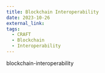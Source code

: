 ```yaml
---
title: Blockchain Interoperability
date: 2023-10-26
external_link: 
tags:
  - CRAFT
  - Blockchain
  - Interoperability
---
```


blockchain-interoperability

<!--more-->
